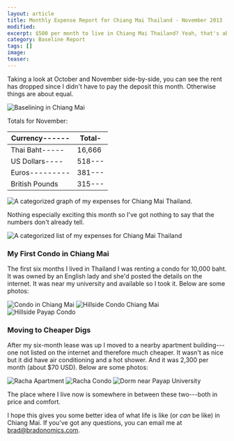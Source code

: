 ```yaml
---
layout: article
title: Monthly Expense Report for Chiang Mai Thailand - November 2013
modified:
excerpt: $500 per month to live in Chiang Mai Thailand? Yeah, that's about right. Click here to see the details.
category: Baseline Report
tags: []
image:
teaser:
---
```


Taking a look at October and November side-by-side, you can see the rent has dropped since I didn't have to pay the deposit this month. Otherwise things are about equal.

![Baselining in Chiang Mai](http://bradonomics.com/baseline-report-november-2013/Average-Expense-Chiang-Mai-Nov-13.jpg)

Totals for November:

|Currency------|Total-|
|--------------|------|
|Thai Baht-----|16,666|
|US Dollars----|518---|
|Euros---------|381---|
|British Pounds|315---|

![A categorized graph of my expenses for Chiang Mai Thailand.](http://bradonomics.com/baseline-report-november-2013/Chiang-Mai-Spending-Graph-Nov-2013.jpg)

Nothing especially exciting this month so I've got nothing to say that the numbers don't already tell.

![A categorized list of my expenses for Chiang Mai Thailand](http://bradonomics.com/baseline-report-november-2013/Chiang-Mai-Spending-Category-List-Nov-2013.jpg)

### My First Condo in Chiang Mai

The first six months I lived in Thailand I was renting a condo for 10,000 baht. It was owned by an English lady and she'd posted the details on the internet. It was near my university and available so I took it. Below are some photos:

![Condo in Chiang Mai](http://bradonomics.com/baseline-report-november-2013/Hillside-Condo-1.jpg)
![Hillside Condo Chiang Mai](http://bradonomics.com/baseline-report-november-2013/Hillside-Condo-2.jpg)
![Hillside Payap Condo](http://bradonomics.com/baseline-report-november-2013/Hillside-Condo-3.jpg)

### Moving to Cheaper Digs

After my six-month lease was up I moved to a nearby apartment building---one not listed on the internet and therefore much cheaper. It wasn't as nice but it did have air conditioning and a hot shower. And it was 2,300 per month (about $70 USD). Below are some photos:

![Racha Apartment](http://bradonomics.com/baseline-report-november-2013/Racha-1.jpg)
![Racha Condo](http://bradonomics.com/baseline-report-november-2013/Racha-2.jpg)
![Dorm near Payap University](http://bradonomics.com/baseline-report-november-2013/Racha-3.jpg)

The place where I live now is somewhere in between these two---both in price and comfort.

I hope this gives you some better idea of what life is like (or _can_ be like) in Chiang Mai. If you've got any questions, you can email me at [brad@bradonomics.com](mailto:brad@bradonomics.com).